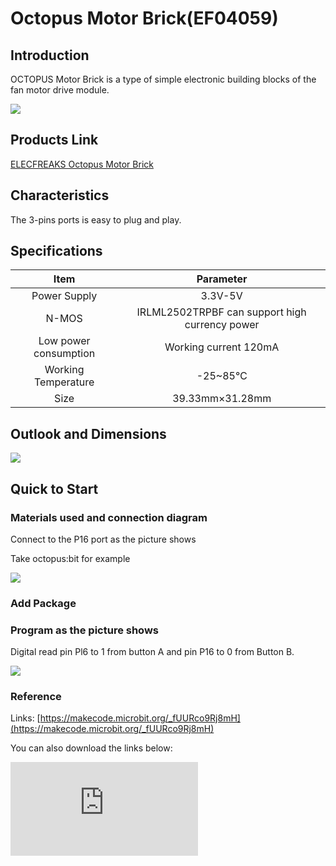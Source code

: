 ﻿# Octopus Motor Brick(EF04059)

## Introduction

 OCTOPUS Motor Brick is a type of simple electronic building blocks of the fan motor drive module.

 ![](https://wiki-media-ef.oss-cn-hongkong.aliyuncs.com/i18n/en/docusaurus-plugin-content-docs/current/microbit/sensor/octopus-sensors/output/images/vu7ViBU.jpg)

## Products Link

[ELECFREAKS Octopus Motor Brick](https://shop.elecfreaks.com/products/elecfreaks-octopus-motor-brick?_pos=1&_sid=6b936aace&_ss=r)

## Characteristics

 The 3-pins ports is easy to plug and play.

## Specifications


Item | Parameter
:-: | :-:
Power Supply | 3.3V-5V
N-MOS| IRLML2502TRPBF can support high currency power
Low power consumption|Working current 120mA
Working Temperature|-25~85℃
Size|39.33mm×31.28mm

## Outlook and Dimensions


 ![](https://wiki-media-ef.oss-cn-hongkong.aliyuncs.com/i18n/en/docusaurus-plugin-content-docs/current/microbit/sensor/octopus-sensors/output/images/bFU1faL.jpg)

## Quick to Start

### Materials used and connection diagram

 Connect to the P16 port as the picture shows

  Take octopus:bit for example

 ![](https://wiki-media-ef.oss-cn-hongkong.aliyuncs.com/i18n/en/docusaurus-plugin-content-docs/current/microbit/sensor/octopus-sensors/output/images/ZBTdQp1.png)

### Add Package
### Program as the picture shows
Digital read pin Pl6 to 1 from button A and pin P16 to 0 from Button B.

 ![](https://wiki-media-ef.oss-cn-hongkong.aliyuncs.com/i18n/en/docusaurus-plugin-content-docs/current/microbit/sensor/octopus-sensors/output/images/3se7TBq.png)

### Reference
Links: [https://makecode.microbit.org/_fUURco9Rj8mH](https://makecode.microbit.org/_fUURco9Rj8mH)

You can also download the links below:


<div
    style={{
        position: 'relative',
        paddingBottom: '60%',
        overflow: 'hidden',
    }}
>
    <iframe
        src="https://makecode.microbit.org/_fUURco9Rj8mH"
        frameborder="0"
        sandbox="allow-popups allow-forms allow-scripts allow-same-origin"
        style={{
            position: 'absolute',
            width: '100%',
            height: '100%',
        }}
    />
</div>


### Result

 While pressing button A, the motor starts rotating; while pressing button B, the motor stops rotating.

## Relevant Cases


## Technique Files
